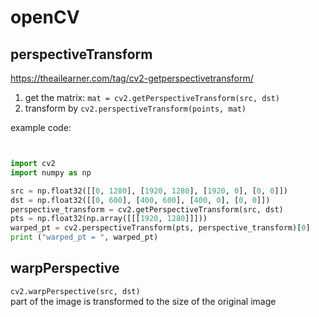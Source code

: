 # openCV

## perspectiveTransform
https://theailearner.com/tag/cv2-getperspectivetransform/

1. get the matrix: `mat = cv2.getPerspectiveTransform(src, dst)`
2. transform by `cv2.perspectiveTransform(points, mat)`

example code: 

``` python


import cv2    
import numpy as np

src = np.float32([[0, 1280], [1920, 1280], [1920, 0], [0, 0]])    
dst = np.float32([[0, 600], [400, 600], [400, 0], [0, 0]])    
perspective_transform = cv2.getPerspectiveTransform(src, dst)    
pts = np.float32(np.array([[[1920, 1280]]]))    
warped_pt = cv2.perspectiveTransform(pts, perspective_transform)[0]    
print ("warped_pt = ", warped_pt)

```

## warpPerspective
`cv2.warpPerspective(src, dst)`  
part of the image is transformed to the size of the original image